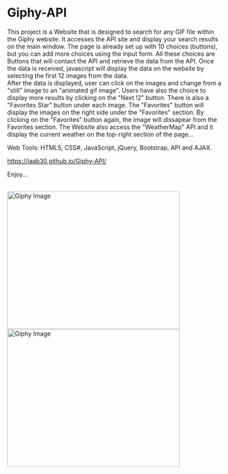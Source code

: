 # Giphy-API


This project is a Website that is designed to search for any GIF file within the Giphy website. It accesses the API site and display your search results on the main window.
The page is already set up with 10 choices (buttons), but you can add more choices using the input form. All these choices are Buttons that will contact the API and retrieve the data from the API. Once the data is received, javascript will display the data on the website by selecting the first 12 images from the data.  
After the data is displayed, user can click on the images and change from a "still" image to an "animated gif image".
Users have also the choice to display more results by clicking on the "Next !2" button. 
There is also a "Favorites Star" button under each image. The "Favorites" button will display the images on the right side under the "Favorites" section. By clicking on the "Favorites" button again, the image will dissapear from the Favorites section.
The Website also access the "WeatherMap" API and it display the current weather on the top-right section of the page...

Web Tools: HTML5, CSS#, JavaScript, jQuery, Bootstrap, API and AJAX.

https://jaab30.github.io/Giphy-API/

Enjoy...

<br>

<img src="https://user-images.githubusercontent.com/40499942/52906199-f6a11f80-3214-11e9-8c83-c70194223fe2.png" alt="Giphy Image" width="400px" height="320px">
<img src="https://user-images.githubusercontent.com/40499942/52906200-f6a11f80-3214-11e9-98ae-5d3650b45394.png" alt="Giphy Image" width="400px" height="320px">

